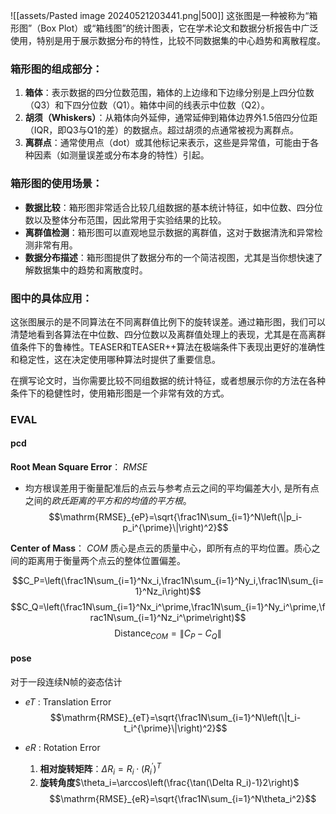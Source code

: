 
![[assets/Pasted image 20240521203441.png|500]]
这张图是一种被称为“箱形图”（Box Plot）或“箱线图”的统计图表，它在学术论文和数据分析报告中广泛使用，特别是用于展示数据分布的特性，比较不同数据集的中心趋势和离散程度。

### 箱形图的组成部分：
1. **箱体**：表示数据的四分位数范围，箱体的上边缘和下边缘分别是上四分位数（Q3）和下四分位数（Q1）。箱体中间的线表示中位数（Q2）。
2. **胡须（Whiskers）**：从箱体向外延伸，通常延伸到箱体边界外1.5倍四分位距（IQR，即Q3与Q1的差）的数据点。超过胡须的点通常被视为离群点。
3. **离群点**：通常使用点（dot）或其他标记来表示，这些是异常值，可能由于各种因素（如测量误差或分布本身的特性）引起。

### 箱形图的使用场景：
- **数据比较**：箱形图非常适合比较几组数据的基本统计特征，如中位数、四分位数以及整体分布范围，因此常用于实验结果的比较。
- **离群值检测**：箱形图可以直观地显示数据的离群值，这对于数据清洗和异常检测非常有用。
- **数据分布描述**：箱形图提供了数据分布的一个简洁视图，尤其是当你想快速了解数据集中的趋势和离散度时。

### 图中的具体应用：
这张图展示的是不同算法在不同离群值比例下的旋转误差。通过箱形图，我们可以清楚地看到各算法在中位数、四分位数以及离群值处理上的表现，尤其是在高离群值条件下的鲁棒性。TEASER和TEASER++算法在极端条件下表现出更好的准确性和稳定性，这在决定使用哪种算法时提供了重要信息。

在撰写论文时，当你需要比较不同组数据的统计特征，或者想展示你的方法在各种条件下的稳健性时，使用箱形图是一个非常有效的方式。


### EVAL

#### pcd
**Root Mean Square Error**： $RMSE$
- 均方根误差用于衡量配准后的点云与参考点云之间的平均偏差大小, 是所有点之间的*欧氏距离的平方和的均值的平方根*。
$$\mathrm{RMSE}_{eP}=\sqrt{\frac1N\sum_{i=1}^N\left(\|p_i-p_i^{\prime}\|\right)^2}$$

**Center of Mass**： $COM$
质心是点云的质量中心，即所有点的平均位置。质心之间的距离用于衡量两个点云的整体位置偏差。

$$C_P=\left(\frac1N\sum_{i=1}^Nx_i,\frac1N\sum_{i=1}^Ny_i,\frac1N\sum_{i=1}^Nz_i\right)$$
$$C_Q=\left(\frac1N\sum_{i=1}^Nx_i^\prime,\frac1N\sum_{i=1}^Ny_i^\prime,\frac1N\sum_{i=1}^Nz_i^\prime\right)$$
$$\text{Distance}_{COM}=\|C_P-C_Q\|$$

#### pose
对于一段连续N帧的姿态估计
- $eT$ : Translation Error
$$\mathrm{RMSE}_{eT}=\sqrt{\frac1N\sum_{i=1}^N\left(\|t_i-t_i^{\prime}\|\right)^2}$$

- $eR$ : Rotation Error
	1. **相对旋转矩阵**：$\Delta R_i=R_i\cdot(R_i^{\prime})^T$
	2. **旋转角度**$\theta_i=\arccos\left(\frac{\tan(\Delta R_i)-1}2\right)$
$$\mathrm{RMSE}_{eR}=\sqrt{\frac1N\sum_{i=1}^N\theta_i^2}$$